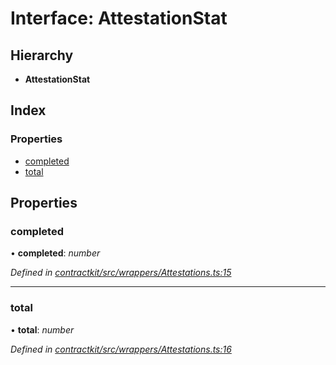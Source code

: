 # Interface: AttestationStat

## Hierarchy

* **AttestationStat**

## Index

### Properties

* [completed](_wrappers_attestations_.attestationstat.md#completed)
* [total](_wrappers_attestations_.attestationstat.md#total)

## Properties

###  completed

• **completed**: *number*

*Defined in [contractkit/src/wrappers/Attestations.ts:15](https://github.com/celo-org/celo-monorepo/blob/master/packages/contractkit/src/wrappers/Attestations.ts#L15)*

___

###  total

• **total**: *number*

*Defined in [contractkit/src/wrappers/Attestations.ts:16](https://github.com/celo-org/celo-monorepo/blob/master/packages/contractkit/src/wrappers/Attestations.ts#L16)*
